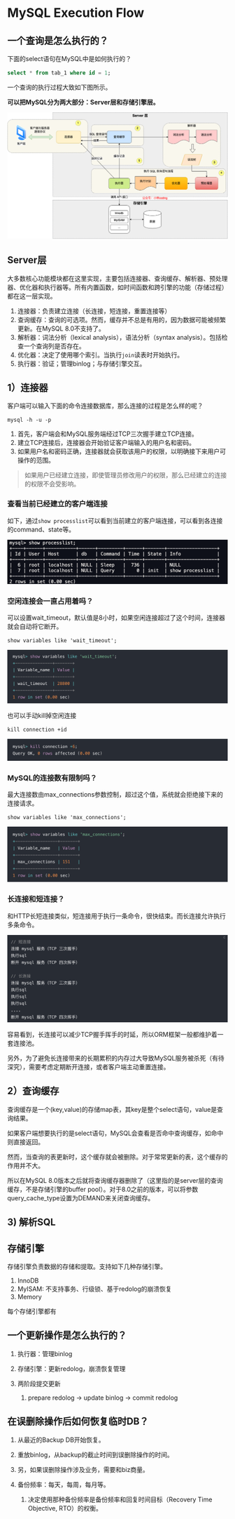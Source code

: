 # MySQL Execution Flow

## 一个查询是怎么执行的？

下面的select语句在MySQL中是如何执行的？

```sql
select * from tab_1 where id = 1;
```

一个查询的执行过程大致如下图所示。

**可以把MySQL分为两大部分：Server层和存储引擎层。**

![查询语句执行流程](./20250127-01-mysql-execution-flow.assets/mysql查询流程.png)

## Server层

大多数核心功能模块都在这里实现，主要包括连接器、查询缓存、解析器、预处理器、优化器和执行器等。所有内置函数，如时间函数和跨引擎的功能（存储过程）都在这一层实现。

1. 连接器：负责建立连接（长连接，短连接，重置连接等）
2. 查询缓存：查询的可选项。然而，缓存并不总是有用的，因为数据可能被频繁更新。在MySQL 8.0不支持了。
3. 解析器：词法分析（lexical analysis），语法分析（syntax analysis）。包括检查一个查询列是否存在。
4. 优化器：决定了使用哪个索引。当执行`join`读表时开始执行。
5. 执行器：验证；管理binlog；与存储引擎交互。

## 1）连接器

客户端可以输入下面的命令连接数据库，那么连接的过程是怎么样的呢？

```
mysql -h -u -p
```

1. 首先，客户端会和MySQL服务端经过TCP三次握手建立TCP连接。
2. 建立TCP连接后，连接器会开始验证客户端输入的用户名和密码。
3. 如果用户名和密码正确，连接器就会获取该用户的权限，以明确接下来用户可操作的范围。

> 如果用户已经建立连接，即使管理员修改用户的权限，那么已经建立的连接的权限不会受影响。

### 查看当前已经建立的客户端连接

如下，通过`show processlist`可以看到当前建立的客户端连接，可以看到各连接的command、state等。

![img](./20250127-01-mysql-execution-flow.assets/查看连接.png)

### 空闲连接会一直占用着吗？

可以设置wait_timeout，默认值是8小时，如果空闲连接超过了这个时间，连接器就会自动将它断开。

```
show variables like 'wait_timeout';
```

![image-20250128235304906](./20250127-01-mysql-execution-flow.assets/image-20250128235304906.png)

也可以手动kill掉空闲连接

```
kill connection +id
```

![image-20250128235258167](./20250127-01-mysql-execution-flow.assets/image-20250128235258167.png)

### MySQL的连接数有限制吗？

最大连接数由max_connections参数控制，超过这个值，系统就会拒绝接下来的连接请求。

```
show variables like 'max_connections';
```

![image-20250128235432327](./20250127-01-mysql-execution-flow.assets/image-20250128235432327.png)

### 长连接和短连接？

和HTTP长短连接类似，短连接用于执行一条命令，很快结束。而长连接允许执行多条命令。

![image-20250128235544864](./20250127-01-mysql-execution-flow.assets/image-20250128235544864.png)

容易看到，长连接可以减少TCP握手挥手的时延，所以ORM框架一般都维护着一套连接池。

另外，为了避免长连接带来的长期累积的内存过大导致MySQL服务被杀死（有待深究），需要考虑定期断开连接，或者客户端主动重置连接。

## 2）查询缓存

查询缓存是一个(key,value)的存储map表，其key是整个select语句，value是查询结果。

如果客户端想要执行的是select语句，MySQL会查看是否命中查询缓存，如命中则直接返回。

然而，当查询的表更新时，这个缓存就会被删除。对于常常更新的表，这个缓存的作用并不大。

所以在MySQL 8.0版本之后就将查询缓存器删除了（这里指的是server层的查询缓存，不是存储引擎的buffer pool）。对于8.0之前的版本，可以将参数query_cache_type设置为DEMAND来关闭查询缓存。

## 3) 解析SQL



## 存储引擎

存储引擎负责数据的存储和提取。支持如下几种存储引擎。

1. InnoDB
2. MyISAM: 不支持事务、行级锁、基于redolog的崩溃恢复
3. Memory

每个存储引擎都有

## 一个更新操作是怎么执行的？

1. 执行器：管理binlog

2. 存储引擎：更新redolog，崩溃恢复管理

3. 两阶段提交更新

   1. prepare redolog → update binlog → commit redolog

## 在误删除操作后如何恢复临时DB？

   1. 从最近的Backup DB开始恢复。
   2. 重放binlog，从backup的截止时间到误删除操作的时间。
   3. 另，如果误删除操作涉及业务，需要和biz商量。

4. 备份频率：每天，每周，每月等。

   1. 决定使用那种备份频率是备份频率和回复时间目标（Recovery Time Objective, RTO）的权衡。
